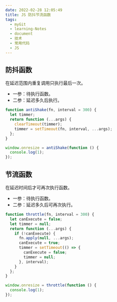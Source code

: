 ```yaml
---
date: 2022-02-28 12:05:49
title: JS 防抖节流函数
tags:
  - myGit
  - learning-Notes
  - document
  - 技术
  - 常用代码
  - JS
---
```


## 防抖函数

在延迟范围内重复调用只执行最后一次。

- 一参：待执行函数。
- 二参：延迟多久后执行。

```js
function antiShake(fn, interval = 300) {
  let timmer;
  return function (...args) {
    clearTimeout(timmer);
    timmer = setTimeout(fn, interval, ...args);
  };
}

window.onresize = antiShake(function () {
  console.log(1);
});
```

## 节流函数

在延迟时间后才可再次执行函数。

- 一参：待执行函数。
- 二参：延迟多久后可再次执行。

```js
function throttle(fn, interval = 300) {
  let canExecute = false;
  let timmer = null;
  return function (...args) {
    if (!canExecute) {
      fn.apply(null, ...args);
      canExecute = true;
      timmer = setTimeout(() => {
        canExecute = false;
        timmer = null;
      }, interval);
    }
  };
}

window.onresize = throttle(function () {
  console.log(1);
});
```
